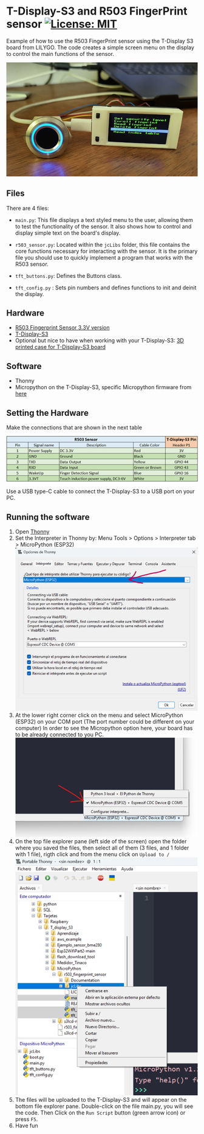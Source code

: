 # T-Display-S3 and R503 FingerPrint sensor [![License: MIT](https://img.shields.io/badge/License-MIT-yellow.svg)](https://opensource.org/licenses/MIT)

Example of how to use the R503 FingerPrint sensor using the T-Display S3 board from LILYGO. The code creates a simple screen menu on the display to control the main functions of the sensor.

![project-pic](https://github.com/jcKarurosu/ImagesWarehouse/blob/8dad78f2a947b1ebba3473cf8837d0922c495943/T-Display-S3_R503_Sensor/setup.jpg)

## Files

There are 4 files:

- `main.py`: This file displays a text styled menu to the user, allowing them to test the functionality of the sensor. It also shows how to control and display simple text on the board's display.

- `r503_sensor.py`: Located within the `jcLibs` folder, this file contains the core functions necessary for interacting with the sensor. It is the primary file you should use to quickly implement a program that works with the R503 sensor. 

- `tft_buttons.py`: Defines the Buttons class.

- `tft_config.py` : Sets pin numbers and defines functions to init and deinit the display.

## Hardware

- [R503 Fingerprint Sensor 3.3V version](https://zjgrow.com/grow-r503-new-circular-round-two-color-ring-indicator-led-control-dc33v-mx10-6pin-capacitive-fingerprint-module-sensor-scanner-p2112363.html)
- [T-Display-S3](https://lilygo.cc/products/t-display-s3)
- Optional but nice to have when working with your T-Display-S3: [3D printed case for T-Display-S3 board](https://cults3d.com/es/modelo-3d/artilugios/case-for-lilygo-t-display-s3)

## Software

- Thonny
- Micropython on the T-Display-S3, specific Micropython firmware from [here](https://github.com/russhughes/s3lcd/tree/main)

## Setting the Hardware

Make the connections that are shown in the next table

![Conections Screenshot](https://github.com/jcKarurosu/ImagesWarehouse/blob/8dad78f2a947b1ebba3473cf8837d0922c495943/T-Display-S3_R503_Sensor/Conections.png)

Use a USB type-C cable to connect the T-Display-S3 to a USB port on your PC.

## Running the software

1. Open [Thonny](https://thonny.org/)
2. Set the Interpreter in Thonny by: Menu Tools > Options > Interpreter tab > MicroPython (ESP32)
	![Thonny interpreter config](https://github.com/jcKarurosu/ImagesWarehouse/blob/8dad78f2a947b1ebba3473cf8837d0922c495943/T-Display-S3_R503_Sensor/Thonny_interprete.png)
3. At the lower right corner click on the menu and select MicroPython (ESP32) on your COM port (The port number could be different on your computer) In order to see the Micropython option here, your board has to be already connected to you PC.
	![Selecting Board MicroPython](https://github.com/jcKarurosu/ImagesWarehouse/blob/8dad78f2a947b1ebba3473cf8837d0922c495943/T-Display-S3_R503_Sensor/Select_Board.png)
4. On the top file explorer pane (left side of the screen) open the folder where you saved the files, then select all of them (3 files, and 1 folder with 1 file), rigth click and from the menu click on `Upload to / `
	![Uploading files to board](https://github.com/jcKarurosu/ImagesWarehouse/blob/8dad78f2a947b1ebba3473cf8837d0922c495943/T-Display-S3_R503_Sensor/Subir_archivos_a_tarjeta.png)
5. The files will be uploaded to the T-Display-S3 and will appear on the bottom file explorer pane. Double-click on the file main.py, you will see the code. Then Click on the `Run Script`  button (green arrow icon) or press `F5`.
6. Have fun
